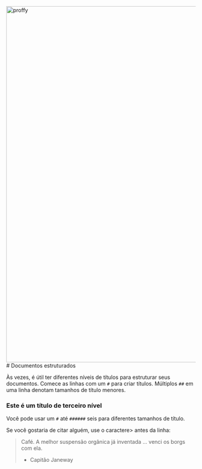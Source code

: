 <img width="949" alt="proffy" src="https://user-images.githubusercontent.com/39203014/93951890-eec52d80-fd1d-11ea-85a6-fbffcfb24f69.png">
# Documentos estruturados

Às vezes, é útil ter diferentes níveis de títulos para estruturar seus documentos. Comece as linhas com um `#` para criar títulos. Múltiplos `##` em uma linha denotam tamanhos de título menores.

### Este é um título de terceiro nível

Você pode usar um `#` até `######` seis para diferentes tamanhos de título.

Se você gostaria de citar alguém, use o caractere> antes da linha:

> Café. A melhor suspensão orgânica já inventada ... venci os borgs com ela.
> - Capitão Janeway
